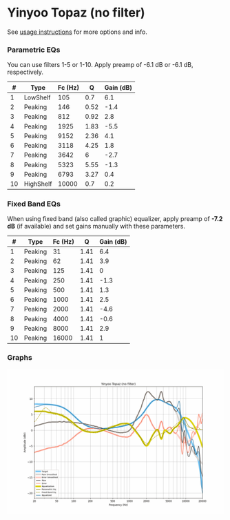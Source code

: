# Yinyoo Topaz (no filter)
See [usage instructions](https://github.com/jaakkopasanen/AutoEq#usage) for more options and info.

### Parametric EQs
You can use filters 1-5 or 1-10. Apply preamp of -6.1 dB or -6.1 dB, respectively.

|   # | Type      |   Fc (Hz) |    Q |   Gain (dB) |
|-----|-----------|-----------|------|-------------|
|   1 | LowShelf  |       105 | 0.7  |         6.1 |
|   2 | Peaking   |       146 | 0.52 |        -1.4 |
|   3 | Peaking   |       812 | 0.92 |         2.8 |
|   4 | Peaking   |      1925 | 1.83 |        -5.5 |
|   5 | Peaking   |      9152 | 2.36 |         4.1 |
|   6 | Peaking   |      3118 | 4.25 |         1.8 |
|   7 | Peaking   |      3642 | 6    |        -2.7 |
|   8 | Peaking   |      5323 | 5.55 |        -1.3 |
|   9 | Peaking   |      6793 | 3.27 |         0.4 |
|  10 | HighShelf |     10000 | 0.7  |         0.2 |

### Fixed Band EQs
When using fixed band (also called graphic) equalizer, apply preamp of **-7.2 dB** (if available) and set gains manually with these parameters.

|   # | Type    |   Fc (Hz) |    Q |   Gain (dB) |
|-----|---------|-----------|------|-------------|
|   1 | Peaking |        31 | 1.41 |         6.4 |
|   2 | Peaking |        62 | 1.41 |         3.9 |
|   3 | Peaking |       125 | 1.41 |         0   |
|   4 | Peaking |       250 | 1.41 |        -1.3 |
|   5 | Peaking |       500 | 1.41 |         1.3 |
|   6 | Peaking |      1000 | 1.41 |         2.5 |
|   7 | Peaking |      2000 | 1.41 |        -4.6 |
|   8 | Peaking |      4000 | 1.41 |        -0.6 |
|   9 | Peaking |      8000 | 1.41 |         2.9 |
|  10 | Peaking |     16000 | 1.41 |         1   |

### Graphs
![](./Yinyoo%20Topaz%20(no%20filter).png)
